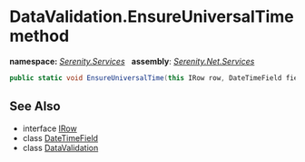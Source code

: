 # DataValidation.EnsureUniversalTime method
**namespace:** *[Serenity.Services](../../README.md#serenity.services-namespace)*   **assembly**: *[Serenity.Net.Services](../../README.md)*

```csharp
public static void EnsureUniversalTime(this IRow row, DateTimeField field)
```

## See Also

* interface [IRow](../Serenity.Net.Entity/../../Serenity.Data/IRow.md)
* class [DateTimeField](../Serenity.Net.Entity/../../Serenity.Data/DateTimeField.md)
* class [DataValidation](../DataValidation.md)